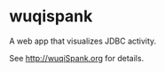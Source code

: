 wuqispank
=========

A web app that visualizes JDBC activity.

See http://wuqiSpank.org for details.
